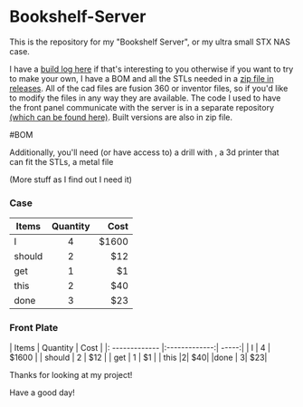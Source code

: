 # Bookshelf-Server

This is the repository for my "Bookshelf Server", or my ultra small STX NAS case.

I have a [build log here](../log.md) if that's interesting to you otherwise if you want to try to make your own, I have a BOM and all the STLs needed in a [zip file in releases](https://github.com/OneMoreByte/Bookshelf-Server/releases). All of the cad files are fusion 360 or inventor files, so if you'd like to modify the files in any way they are available. The code I used to have the front panel communicate with the server is in a separate repository [(which can be found here)](https://github.com/OneMoreByte/io-sync). Built versions are also in zip file.


#BOM

Additionally, you'll need (or have access to) a drill with , a 3d printer that can fit the STLs, a metal file

(More stuff as I find out I need it)


### Case

| Items        | Quantity         | Cost  |
| ------------- |:-------------:| -----:|
| I     | 4 | $1600 |
| should      | 2      |   $12 |
| get  | 1      |    $1 |
| this |2| $40|
|done | 3| $23|

### Front Plate

| Items        | Quantity         | Cost  |
|: ------------- |:-------------:| -----:|
| I     | 4 | $1600 |
| should      | 2      |   $12 |
| get  | 1      |    $1 |
| this |2| $40|
|done | 3| $23|




Thanks for looking at my project!

Have a good day!
